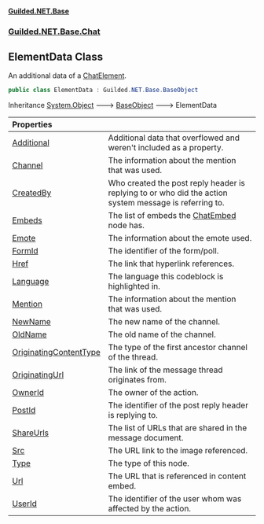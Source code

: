 #### [Guilded.NET.Base](Guilded_NET_Base.md 'Guilded.NET.Base')
### [Guilded.NET.Base.Chat](Guilded_NET_Base.md#Guilded_NET_Base_Chat 'Guilded.NET.Base.Chat')
## ElementData Class
An additional data of a [ChatElement](ChatElement.md 'Guilded.NET.Base.Chat.ChatElement').  
```csharp
public class ElementData : Guilded.NET.Base.BaseObject
```

Inheritance [System.Object](https://docs.microsoft.com/en-us/dotnet/api/System.Object 'System.Object') &#129106; [BaseObject](BaseObject.md 'Guilded.NET.Base.BaseObject') &#129106; ElementData  

| Properties | |
| :--- | :--- |
| [Additional](ElementData_Additional.md 'Guilded.NET.Base.Chat.ElementData.Additional') | Additional data that overflowed and weren't included as a property.<br/> |
| [Channel](ElementData_Channel.md 'Guilded.NET.Base.Chat.ElementData.Channel') | The information about the mention that was used.<br/> |
| [CreatedBy](ElementData_CreatedBy.md 'Guilded.NET.Base.Chat.ElementData.CreatedBy') | Who created the post reply header is replying to or who did the action system message is referring to.<br/> |
| [Embeds](ElementData_Embeds.md 'Guilded.NET.Base.Chat.ElementData.Embeds') | The list of embeds the [ChatEmbed](ChatEmbed.md 'Guilded.NET.Base.Chat.ChatEmbed') node has.<br/> |
| [Emote](ElementData_Emote.md 'Guilded.NET.Base.Chat.ElementData.Emote') | The information about the emote used.<br/> |
| [FormId](ElementData_FormId.md 'Guilded.NET.Base.Chat.ElementData.FormId') | The identifier of the form/poll.<br/> |
| [Href](ElementData_Href.md 'Guilded.NET.Base.Chat.ElementData.Href') | The link that hyperlink references.<br/> |
| [Language](ElementData_Language.md 'Guilded.NET.Base.Chat.ElementData.Language') | The language this codeblock is highlighted in.<br/> |
| [Mention](ElementData_Mention.md 'Guilded.NET.Base.Chat.ElementData.Mention') | The information about the mention that was used.<br/> |
| [NewName](ElementData_NewName.md 'Guilded.NET.Base.Chat.ElementData.NewName') | The new name of the channel.<br/> |
| [OldName](ElementData_OldName.md 'Guilded.NET.Base.Chat.ElementData.OldName') | The old name of the channel.<br/> |
| [OriginatingContentType](ElementData_OriginatingContentType.md 'Guilded.NET.Base.Chat.ElementData.OriginatingContentType') | The type of the first ancestor channel of the thread.<br/> |
| [OriginatingUrl](ElementData_OriginatingUrl.md 'Guilded.NET.Base.Chat.ElementData.OriginatingUrl') | The link of the message thread originates from.<br/> |
| [OwnerId](ElementData_OwnerId.md 'Guilded.NET.Base.Chat.ElementData.OwnerId') | The owner of the action.<br/> |
| [PostId](ElementData_PostId.md 'Guilded.NET.Base.Chat.ElementData.PostId') | The identifier of the post reply header is replying to.<br/> |
| [ShareUrls](ElementData_ShareUrls.md 'Guilded.NET.Base.Chat.ElementData.ShareUrls') | The list of URLs that are shared in the message document.<br/> |
| [Src](ElementData_Src.md 'Guilded.NET.Base.Chat.ElementData.Src') | The URL link to the image referenced.<br/> |
| [Type](ElementData_Type.md 'Guilded.NET.Base.Chat.ElementData.Type') | The type of this node.<br/> |
| [Url](ElementData_Url.md 'Guilded.NET.Base.Chat.ElementData.Url') | The URL that is referenced in content embed.<br/> |
| [UserId](ElementData_UserId.md 'Guilded.NET.Base.Chat.ElementData.UserId') | The identifier of the user whom was affected by the action.<br/> |
